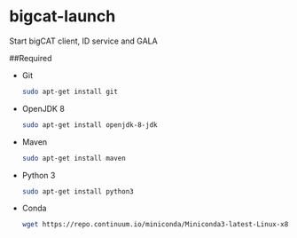 # bigcat-launch
Start bigCAT client, ID service and GALA

##Required

* Git

  ```bash
  sudo apt-get install git
  ```
* OpenJDK 8

  ```bash
  sudo apt-get install openjdk-8-jdk
  ```
* Maven

  ```bash
  sudo apt-get install maven
  ```
* Python 3

  ```bash
  sudo apt-get install python3
  ```
* Conda

  ```bash
  wget https://repo.continuum.io/miniconda/Miniconda3-latest-Linux-x86_64.sh; bash Miniconda3-latest-Linux-x86_64.sh
  ```
